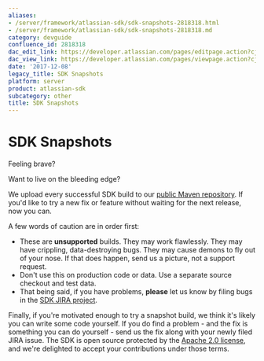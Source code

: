 ```yaml
---
aliases:
- /server/framework/atlassian-sdk/sdk-snapshots-2818318.html
- /server/framework/atlassian-sdk/sdk-snapshots-2818318.md
category: devguide
confluence_id: 2818318
dac_edit_link: https://developer.atlassian.com/pages/editpage.action?cjm=wozere&pageId=2818318
dac_view_link: https://developer.atlassian.com/pages/viewpage.action?cjm=wozere&pageId=2818318
date: '2017-12-08'
legacy_title: SDK Snapshots
platform: server
product: atlassian-sdk
subcategory: other
title: SDK Snapshots
---
```

# SDK Snapshots

Feeling brave?

Want to live on the bleeding edge?

We upload every successful SDK build to our <a href="https://maven.atlassian.com/public-snapshot/com/atlassian/amps/atlassian-plugin-sdk" class="external-link">public Maven repository</a>. If you'd like to try a new fix or feature without waiting for the next release, now you can.

A few words of caution are in order first:

-   These are **unsupported** builds. They may work flawlessly. They may have crippling, data-destroying bugs. They may cause demons to fly out of your nose. If that does happen, send us a picture, not a support request.
-   Don't use this on production code or data. Use a separate source checkout and test data.
-   That being said, if you have problems, **please** let us know by filing bugs in the <a href="https://studio.atlassian.com/browse/AMPS" class="external-link">SDK JIRA project</a>.

Finally, if you're motivated enough to try a snapshot build, we think it's likely you can write some code yourself. If you do find a problem - and the fix is something you can do yourself - send us the fix along with your newly filed JIRA issue. The SDK is open source protected by the <a href="http://www.apache.org/licenses/LICENSE-2.0.html" class="external-link">Apache 2.0 license</a>, and we're delighted to accept your contributions under those terms.
























































































































































